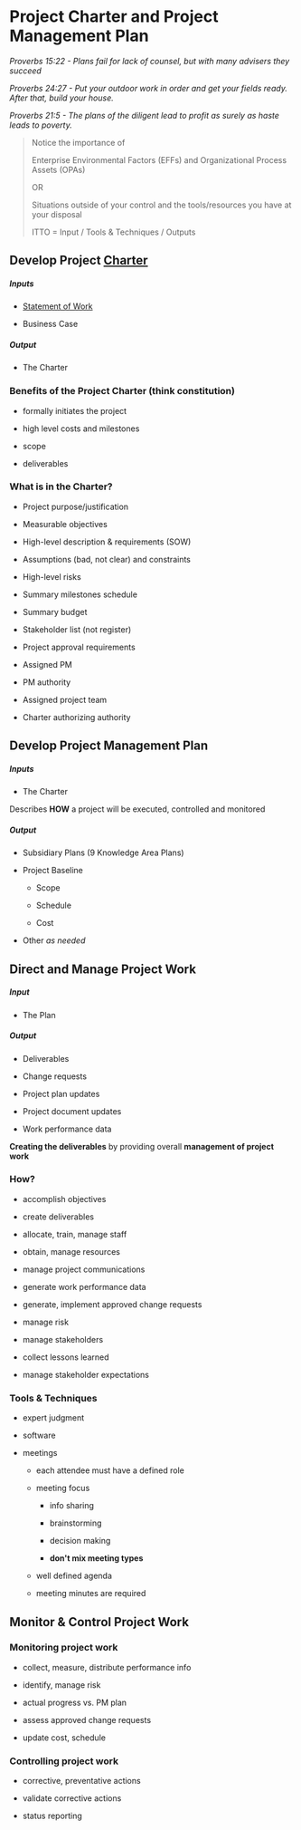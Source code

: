 # Project Charter and Project Management Plan

*Proverbs 15:22 - Plans fail for lack of counsel, but with many advisers they succeed*

*Proverbs 24:27 - Put your outdoor work in order and get your fields ready. After that, build your house.*

*Proverbs 21:5 - The plans of the diligent lead to profit as surely as haste leads to poverty.* 

> Notice the importance of
>
> Enterprise Environmental Factors (EFFs) and Organizational Process Assets (OPAs)
>
> OR
>
> Situations outside of your control and the tools/resources you have at your disposal
>
> ITTO = Input / Tools & Techniques / Outputs
>

## Develop Project [Charter](https://en.wikipedia.org/wiki/Charter)

##### Inputs

-   [Statement of Work](https://en.wikipedia.org/wiki/Statement_of_work)

-   Business Case

##### Output

-   The Charter

### Benefits of the Project Charter (think constitution)

-   formally initiates the project

-   high level costs and milestones

-   scope

-   deliverables

### What is in the Charter?

-   Project purpose/justification

-   Measurable objectives

-   High-level description & requirements (SOW)

-   Assumptions (bad, not clear) and constraints

-   High-level risks

-   Summary milestones schedule

-   Summary budget

-   Stakeholder list (not register)

-   Project approval requirements

-   Assigned PM

-   PM authority

-   Assigned project team

-   Charter authorizing authority

## Develop Project Management Plan

##### Inputs

-   The Charter

Describes **HOW** a project will be executed, controlled and monitored

##### Output

-   Subsidiary Plans (9 Knowledge Area Plans)

-   Project Baseline

    -   Scope

    -   Schedule

    -   Cost

-   Other *as needed*

## Direct and Manage Project Work

##### Input

-   The Plan

##### Output

-   Deliverables

-   Change requests

-   Project plan updates

-   Project document updates

-   Work performance data

**Creating the deliverables** by providing overall **management of project work**

### How?

-   accomplish objectives

-   create deliverables

-   allocate, train, manage staff

-   obtain, manage resources

-   manage project communications

-   generate work performance data

-   generate, implement approved change requests

-   manage risk

-   manage stakeholders

-   collect lessons learned

-   manage stakeholder expectations

### Tools & Techniques

-   expert judgment

-   software

-   meetings

    -   each attendee must have a defined role

    -   meeting focus

        -   info sharing

        -   brainstorming

        -   decision making

        -   **don't mix meeting types**

    -   well defined agenda

    -   meeting minutes are required

## Monitor & Control Project Work

### Monitoring project work

-   collect, measure, distribute performance info

-   identify, manage risk

-   actual progress vs. PM plan

-   assess approved change requests

-   update cost, schedule

### Controlling project work

-   corrective, preventative actions

-   validate corrective actions

-   status reporting


